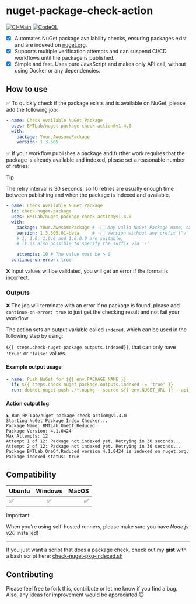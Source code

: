 # nuget-package-check-action

[![CI-Main](https://github.com/BMTLab/nuget-package-check-action/actions/workflows/ci-main.yml/badge.svg)](https://github.com/BMTLab/nuget-package-check-action/actions/workflows/ci-main.yml)
[![CodeQL](https://github.com/BMTLab/nuget-package-check-action/actions/workflows/github-code-scanning/codeql/badge.svg?branch=main)](https://github.com/BMTLab/nuget-package-check-action/actions/workflows/github-code-scanning/codeql)

- [x] Automates NuGet package availability checks, ensuring packages exist and are indexed on [nuget.org](https://nuget.org).
- [x] Supports multiple verification attempts and can suspend CI/CD workflows until the package is published.
- [x] Simple and fast. Uses pure JavaScript and makes only API call, without using Docker or any dependencies.

## How to use

:white_check_mark: To quickly check if the package exists and is available on NuGet, please add the following job:

```yaml
- name: Check Available NuGet Package
  uses: BMTLab/nuget-package-check-action@v1.4.0
  with:
    package: Your.AwesomePackage
    version: 1.3.505
```

:white_check_mark: If your workflow publishes a package and further work requires that the package is already available and indexed,
please set a reasonable number of retries:

> [!TIP]
> The retry interval is 30 seconds,
so 10 retries are usually enough time between publishing and when the package is indexed and available.

```yaml
- name: Check Available NuGet Package
  id: check-nuget-package
  uses: BMTLab/nuget-package-check-action@v1.4.0
  with:
    package: Your.AwesomePackage # 👈🏻 Any valid NuGet Package name, case-insensitive
    version: 1.3.505.01-beta     # 👈🏻 Version without any prefix ('v' e.g), case-insensitive
    # 1, 1.0, 1.0.0 and 1.0.0.0 are suitable, 
    # it is also possible to specify the suffix via '-'

    attempts: 10 # The value must be > 0
  continue-on-error: true
```

:x: Input values will be validated, you will get an error if the format is incorrect.

### Outputs

:x: The job will terminate with an error if no package is found, please add `continue-on-error: true` to just get the checking result and not fail your workflow.

The action sets an output variable called `indexed`, which can be used in the following step by using: 

`${{ steps.check-nuget-package.outputs.indexed}}`, that can only have `'true'` or `'false'` values.

#### Example output usage

```yaml
- name: Push NuGet for ${{ env.PACKAGE_NAME }}
  if: ${{ steps.check-nuget-package.outputs.indexed != 'true' }}
  run: dotnet nuget push ./*.nupkg --source ${{ env.NUGET_URL }} --api-key ${{ secrets.NUGET_API_KEY }}
```

#### Action output log

```text
⮞ Run BMTLab/nuget-package-check-action@v1.4.0
Starting NuGet Package Index Checker...
Package Name: BMTLab.OneOf.Reduced
Package Version: 4.1.0424
Max Attempts: 12
Attempt 1 of 12: Package not indexed yet. Retrying in 30 seconds...
Attempt 2 of 12: Package not indexed yet. Retrying in 30 seconds...
Package BMTLab.OneOf.Reduced version 4.1.0424 is indexed on nuget.org.
Package indexed status: true
```

## Compatibility
| Ubuntu    | Windows |       MacOS |
|:----------|:-------:|------------:|
| :white_check_mark:  |  :white_check_mark:  | :white_check_mark: |

> [!IMPORTANT]
> When you're using self-hosted runners, please make sure you have _Node.js v20_ installed!

****************************
If you just want a script that does a package check, check out my **gist** with a bash script here: 
[check-nuget-pkg-indexed.sh](https://gist.github.com/BMTLab/28709f017c338a53e5845d04c00e6eb9)

## Contributing
Please feel free to fork this, contribute or let me know if you find a bug. 
Also, any ideas for improvement would be appreciated :innocent:


